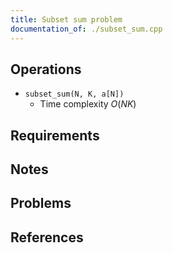 ```yaml
---
title: Subset sum problem
documentation_of: ./subset_sum.cpp
---
```


## Operations

- `subset_sum(N, K, a[N])`
	- Time complexity $O(NK)$

## Requirements

## Notes

## Problems

## References

